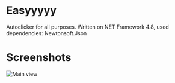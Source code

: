# Easyyyyy
Autoclicker for all purposes. Written on NET Framework 4.8, used dependencies: Newtonsoft.Json

# Screenshots
![Main view](https://i.imgur.com/edPkhrs.png)
